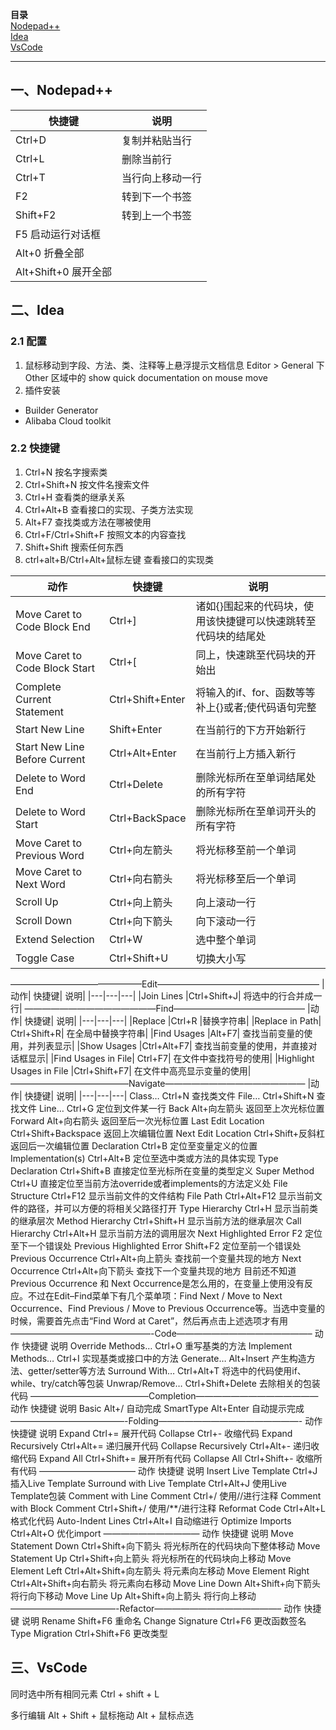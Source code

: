 **目录**  
[Nodepad++](#一、Nodepad++)  
[Idea](#二、Idea)  
[VsCode](#三、Vscode)  

***
## 一、Nodepad++
|快捷键|说明|
|---|---|
|Ctrl+D |复制并粘贴当行|
|Ctrl+L |删除当前行|
|Ctrl+T| 当行向上移动一行|
|F2 |转到下一个书签|
|Shift+F2 |转到上一个书签|
|F5 启动运行对话框
|Alt+0 折叠全部
|Alt+Shift+0 展开全部

## 二、Idea
### 2.1 配置
1. 鼠标移动到字段、方法、类、注释等上悬浮提示文档信息
Editor > General 下 Other 区域中的 show quick documentation on mouse move
2. 插件安装
- Builder Generator
- Alibaba Cloud toolkit
### 2.2 快捷键
1. Ctrl+N 按名字搜索类  
2. Ctrl+Shift+N 按文件名搜索文件  
3. Ctrl+H 查看类的继承关系  
4. Ctrl+Alt+B 查看接口的实现、子类方法实现
5. Alt+F7 查找类或方法在哪被使用  
6. Ctrl+F/Ctrl+Shift+F 按照文本的内容查找  
7. Shift+Shift 搜索任何东西  
8. ctrl+alt+B/Ctrl+Alt+鼠标左键 查看接口的实现类

|动作|	快捷键|	说明|
|---|---|---|
|Move Caret to Code Block End	|Ctrl+]	|诸如{}围起来的代码块，使用该快捷键可以快速跳转至代码块的结尾处|
|Move Caret to Code Block Start|	Ctrl+[|	同上，快速跳至代码块的开始出|
|Complete Current Statement|	Ctrl+Shift+Enter|	将输入的if、for、函数等等补上{}或者;使代码语句完整|
|Start New Line	|Shift+Enter	|在当前行的下方开始新行|
|Start New Line Before Current|	Ctrl+Alt+Enter	|在当前行上方插入新行|
|Delete to Word End|	Ctrl+Delete	|删除光标所在至单词结尾处的所有字符|
|Delete to Word Start	|Ctrl+BackSpace|	删除光标所在至单词开头的所有字符|
|Move Caret to Previous Word	|Ctrl+向左箭头|	将光标移至前一个单词|
|Move Caret to Next Word	|Ctrl+向右箭头|	将光标移至后一个单词|
|Scroll Up	|Ctrl+向上箭头|	向上滚动一行|
|Scroll Down|	Ctrl+向下箭头|	向下滚动一行|
|Extend Selection	|Ctrl+W	|选中整个单词|
|Toggle Case	|Ctrl+Shift+U	|切换大小写|
———————————————Edit——————————————————–
|动作|	快捷键|	说明|
|---|---|---|
|Join Lines	|Ctrl+Shift+J|	将选中的行合并成一行|
———————————————Find———————————————
|动作|	快捷键|	说明|
|---|---|---|
|Replace	|Ctrl+R	|替换字符串|
|Replace in Path|	Ctrl+Shift+R|	在全局中替换字符串|
|Find Usages	|Alt+F7|	查找当前变量的使用，并列表显示|
|Show Usages	|Ctrl+Alt+F7|	查找当前变量的使用，并直接对话框显示|
|Find Usages in File|	Ctrl+F7|	在文件中查找符号的使用|
|Highlight Usages in File	|Ctrl+Shift+F7|	在文件中高亮显示变量的使用|
—————————————–Navigate————————————————
|动作|	快捷键|	说明|
|---|---|---|
Class…	Ctrl+N	查找类文件
File…	Ctrl+Shift+N	查找文件
Line…	Ctrl+G	定位到文件某一行
Back	Alt+向左箭头	返回至上次光标位置
Forward	Alt+向右箭头	返回至后一次光标位置
Last Edit Location	Ctrl+Shift+Backspace	返回上次编辑位置
Next Edit Location	Ctrl+Shift+反斜杠	返回后一次编辑位置
Declaration	Ctrl+B	定位至变量定义的位置
Implementation(s)	Ctrl+Alt+B	定位至选中类或方法的具体实现
Type Declaration	Ctrl+Shift+B	直接定位至光标所在变量的类型定义
Super Method	Ctrl+U	直接定位至当前方法override或者implements的方法定义处
File Structure	Ctrl+F12	显示当前文件的文件结构
File Path	Ctrl+Alt+F12	显示当前文件的路径，并可以方便的将相关父路径打开
Type Hierarchy	Ctrl+H	显示当前类的继承层次
Method Hierarchy	Ctrl+Shift+H	显示当前方法的继承层次
Call Hierarchy	Ctrl+Alt+H	显示当前方法的调用层次
Next Highlighted Error	F2	定位至下一个错误处
Previous Highlighted Error	Shift+F2	定位至前一个错误处
Previous Occurrence	Ctrl+Alt+向上箭头	查找前一个变量共现的地方
Next Occurrence	Ctrl+Alt+向下箭头	查找下一个变量共现的地方
目前还不知道Previous Occurrence 和 Next Occurrence是怎么用的，在变量上使用没有反应。不过在Edit–Find菜单下有几个菜单项：Find Next \/ Move to Next Occurrence、Find Previous \/ Move to Previous Occurrence等。当选中变量的时候，需要首先点击“Find Word at Caret”，然后再点击上述选项才有用
————————————————-Code———————————————–
动作	快捷键	说明
Override Methods…	Ctrl+O	重写基类的方法
Implement Methods…	Ctrl+I	实现基类或接口中的方法
Generate…	Alt+Insert	产生构造方法、getter/setter等方法
Surround With…	Ctrl+Alt+T	将选中的代码使用if、while、try/catch等包装
Unwrap/Remove…	Ctrl+Shift+Delete	去除相关的包装代码
—————————————–Completion——————————————
动作	快捷键	说明
Basic	Alt+/	自动完成
SmartType	Alt+Enter	自动提示完成
—————————————-Folding————————————————-
动作	快捷键	说明
Expand	Ctrl+=	展开代码
Collapse	Ctrl+-	收缩代码
Expand Recursively	Ctrl+Alt+=	递归展开代码
Collapse Recursively	Ctrl+Alt+-	递归收缩代码
Expand All	Ctrl+Shift+=	展开所有代码
Collapse All	Ctrl+Shift+-	收缩所有代码
———————————
动作	快捷键	说明
Insert Live Template	Ctrl+J	插入Live Template
Surround with Live Template	Ctrl+Alt+J	使用Live Template包装
Comment with Line Comment	Ctrl+/	使用//进行注释
Comment with Block Comment	Ctrl+Shift+/	使用/**/进行注释
Reformat Code	Ctrl+Alt+L	格式化代码
Auto-Indent Lines	Ctrl+Alt+I	自动缩进行
Optimize Imports	Ctrl+Alt+O	优化import
———————————
动作	快捷键	说明
Move Statement Down	Ctrl+Shift+向下箭头	将光标所在的代码块向下整体移动
Move Statement Up	Ctrl+Shift+向上箭头	将光标所在的代码块向上移动
Move Element Left	Ctrl+Alt+Shift+向左箭头	将元素向左移动
Move Element Right	Ctrl+Alt+Shift+向右箭头	将元素向右移动
Move Line Down	Alt+Shift+向下箭头	将行向下移动
Move Line Up	Alt+Shift+向上箭头	将行向上移动
————————————-Refactor——————————————–
动作	快捷键	说明
Rename	Shift+F6	重命名
Change Signature	Ctrl+F6	更改函数签名
Type Migration	Ctrl+Shift+F6	更改类型

## 三、VsCode

同时选中所有相同元素
Ctrl + shift + L

多行编辑
Alt + Shift + 鼠标拖动
Alt + 鼠标点选